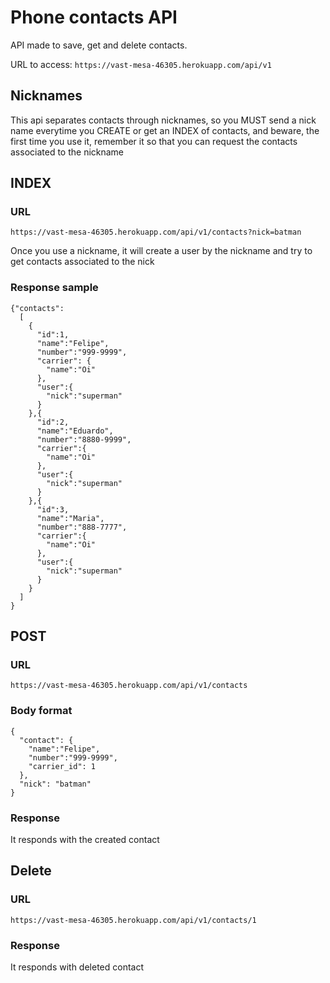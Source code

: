 # Phone contacts API

API made to save, get and delete contacts.

URL to access: `https://vast-mesa-46305.herokuapp.com/api/v1`

## Nicknames

This api separates contacts through nicknames, so you MUST send a nick name everytime you CREATE or get an INDEX of contacts,
and beware, the first time you use it, remember it so that you can request the contacts associated to the nickname

## INDEX

### URL
```
https://vast-mesa-46305.herokuapp.com/api/v1/contacts?nick=batman
```

Once you use a nickname, it will create a user by the nickname and try to get contacts associated to the nick

### Response sample
```
{"contacts": 
  [
    {
      "id":1, 
      "name":"Felipe",
      "number":"999-9999",
      "carrier": {
        "name":"Oi"
      },
      "user":{
        "nick":"superman"
      }
    },{
      "id":2,
      "name":"Eduardo",
      "number":"8880-9999",
      "carrier":{
        "name":"Oi"
      },
      "user":{
        "nick":"superman"
      }
    },{
      "id":3,
      "name":"Maria",
      "number":"888-7777",
      "carrier":{
        "name":"Oi"
      },
      "user":{
        "nick":"superman"
      }
    }
  ]
}
```

## POST

### URL

```
https://vast-mesa-46305.herokuapp.com/api/v1/contacts
```

### Body format
```
{
  "contact": {
    "name":"Felipe",
    "number":"999-9999",
    "carrier_id": 1
  },
  "nick": "batman"
}
```

### Response

It responds with the created contact

## Delete

### URL
```
https://vast-mesa-46305.herokuapp.com/api/v1/contacts/1
```

### Response

It responds with deleted contact

